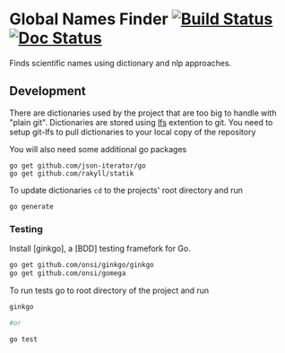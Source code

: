 # Global Names Finder [![Build Status][travis-img]][travis] [![Doc Status][doc-img]][doc]


Finds scientific names using dictionary and nlp approaches.

## Development

There are dictionaries used by the project that are too big to handle with
"plain git". Dictionaries are stored using [lfs] extention to git. You need to
setup git-lfs to pull dictionaries to your local copy of the repository

You will also need some additional go packages

```
go get github.com/json-iterator/go
go get github.com/rakyll/statik
```

To update dictionaries `cd` to the projects' root directory and run

```
go generate
```

### Testing

Install [ginkgo], a [BDD] testing framefork for Go.

```bash
go get github.com/onsi/ginkgo/ginkgo
go get github.com/onsi/gomega
```

To run tests go to root directory of the project and run

```bash
ginkgo

#or

go test
```

[lfs]: https://git-lfs.github.com/
[travis-img]: https://travis-ci.org/gnames/gnfinder.svg?branch=master
[travis]: https://travis-ci.org/gnames/gnfinder
[doc-img]: https://godoc.org/github.com/gnames/gnfinder?status.png
[doc]: https://godoc.org/github.com/gnames/gnfinder
